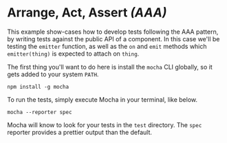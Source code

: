 # Arrange, Act, Assert _(AAA)_

This example show-cases how to develop tests following the AAA pattern, by writing tests against the public API of a component. In this case we'll be testing the `emitter` function, as well as the `on` and `emit` methods which `emitter(thing)` is expected to attach on `thing`.

The first thing you'll want to do here is install the `mocha` CLI globally, so it gets added to your system `PATH`.

```shell
npm install -g mocha
```

To run the tests, simply execute Mocha in your terminal, like below.

```shell
mocha --reporter spec
```

Mocha will know to look for your tests in the `test` directory. The `spec` reporter provides a prettier output than the default.
